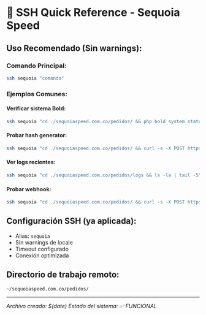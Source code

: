 # 🚀 SSH Quick Reference - Sequoia Speed

## **Uso Recomendado (Sin warnings):**

### **Comando Principal:**
```bash
ssh sequoia "comando"
```

### **Ejemplos Comunes:**

#### **Verificar sistema Bold:**
```bash
ssh sequoia "cd ./sequoiaspeed.com.co/pedidos/ && php bold_system_status.php"
```

#### **Probar hash generator:**
```bash
ssh sequoia "cd ./sequoiaspeed.com.co/pedidos/ && curl -s -X POST https://sequoiaspeed.com.co/pedidos/bold_hash.php -H 'Content-Type: application/json' -d '{\"amount\":50000,\"currency\":\"COP\",\"order_id\":\"TEST_001\",\"description\":\"Prueba\"}'"
```

#### **Ver logs recientes:**
```bash
ssh sequoia "cd ./sequoiaspeed.com.co/pedidos/logs && ls -la | tail -5"
```

#### **Probar webhook:**
```bash
ssh sequoia "cd ./sequoiaspeed.com.co/pedidos/ && curl -s -X POST https://sequoiaspeed.com.co/pedidos/bold_webhook_test.php -H 'Content-Type: application/json' -d '{\"event\":\"transaction.approved\",\"data\":{\"transaction\":{\"id\":\"test\",\"status\":\"APPROVED\",\"amount\":{\"total\":50000,\"currency\":\"COP\"},\"payment_method\":{\"type\":\"PSE\"},\"order_id\":\"TEST_001\"}}}'"
```

## **Configuración SSH (ya aplicada):**
- Alias: `sequoia`
- Sin warnings de locale
- Timeout configurado
- Conexión optimizada

## **Directorio de trabajo remoto:**
```
~/sequoiaspeed.com.co/pedidos/
```

---
*Archivo creado: $(date)*
*Estado del sistema: ✅ FUNCIONAL*
